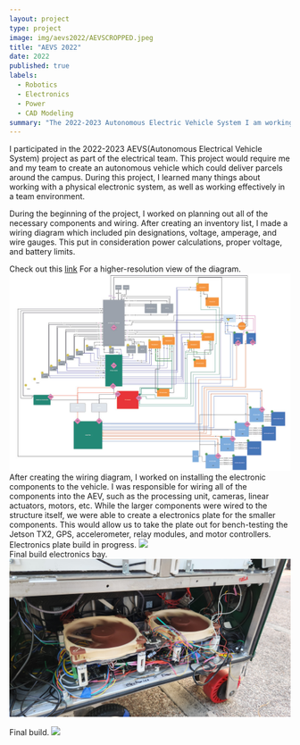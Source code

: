 ```yaml
---
layout: project
type: project
image: img/aevs2022/AEVSCROPPED.jpeg
title: "AEVS 2022"
date: 2022
published: true
labels:
  - Robotics
  - Electronics
  - Power
  - CAD Modeling
summary: "The 2022-2023 Autonomous Electric Vehicle System I am working on. Part of the electrical team."
---
```



I participated in the 2022-2023 AEVS(Autonomous Electrical Vehicle System) project as part of the electrical team.  This project would require me and my team to create an autonomous vehicle which could deliver parcels around the campus. During this project, I learned many things about working with a physical electronic system, as well as working effectively in a team environment. 

During the beginning of the project, I worked on planning out all of the necessary components and wiring.  After creating an inventory list, I made a wiring diagram which included pin designations, voltage, amperage, and wire gauges. This put in consideration power calculations, proper voltage, and battery limits. 
<p>Check out this <a href="https://drive.google.com/file/d/1Ll60XOeZ4L6A2yiTUbpU-n_IymiiC5G8/view?usp=sharing" target="_blank" rel="noopener noreferrer">link</a> For a higher-resolution view of the diagram. 
<img class="img-fluid" src="../img/aevs2022/wiringdiagram.jpg">
<br>
After creating the wiring diagram, I worked on installing the electronic components to the vehicle.  I was responsible for wiring all of the components into the AEV, such as the processing unit, cameras, linear actuators, motors, etc.  While the larger components were wired to the structure itself, we were able to create a electronics plate for the smaller components.  This would allow us to take the plate out for bench-testing the Jetson TX2, GPS, accelerometer, relay modules, and motor controllers. 
<br>
Electronics plate build in progress. 
<img class="img-fluid" src="../img/aevs2022/electronicplate.png">
<br>
Final build electronics bay. 
<img class="img-fluid" src="../img/aevs2022/Final Electronics (FRMDC).jpg">
<br>

Final build. 
<img class="img-fluid" src="../aevs2022/Final AEV Right (FRMDC).jpg">
